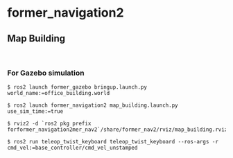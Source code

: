 # former_navigation2

## Map Building

&nbsp;

### For Gazebo simulation
```shell
$ ros2 launch former_gazebo bringup.launch.py world_name:=office_building.world
```
```shell
$ ros2 launch former_navigation2 map_building.launch.py use_sim_time:=true
```
```shell
$ rviz2 -d `ros2 pkg prefix forformer_navigation2mer_nav2`/share/former_nav2/rviz/map_building.rviz
```
```shell
$ ros2 run teleop_twist_keyboard teleop_twist_keyboard --ros-args -r cmd_vel:=base_controller/cmd_vel_unstamped
```
